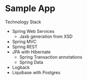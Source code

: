 # Sample App
Technology Stack
* Spring Web Services
  * Jaxb generation from XSD
* Spring MVC
* Spring REST
* JPA with Hibernate
  * Spring Transaction annotations
  * Spring Data
* Logback
* Liquibase with Postgres
